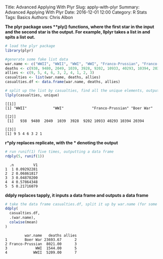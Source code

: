 Title: Advanced Applying With Plyr
Slug: apply-with-plyr
Summary: Advanced Applying With Plyr
Date: 2016-12-01 12:00
Category: R Stats
Tags: Basics
Authors: Chris Albon



**The plyr package uses \*\*ply() functions, where the first star in the input and the second star is the output. For example, llplyr takes a list in and spits a list out.**


```R
# load the plyr package
library(plyr)
```


```R
#generate some fake list data
war.name <- c("WWII", "WWII", "WWI", "WWI", "Franco-Prussian", "Franco-Prussian", "Franco-Prussian", "Boer War", "Boer War", "Boer War")
deaths <- c(938, 9480, 2049, 1039, 3928, 9202, 10933, 40293, 10394, 20394)
allies <- c(9, 5, 4, 6, 3, 2, 4, 1, 2, 3)
casualties <- list(war.name, deaths, allies)
casualties.df <- data.frame(war.name, deaths, allies)
```


```R
# split up the list by casualties, find all the unique elements, output them as a list
llply(casualties, unique)
```




    [[1]]
    [1] "WWII"            "WWI"             "Franco-Prussian" "Boer War"       

    [[2]]
     [1]   938  9480  2049  1039  3928  9202 10933 40293 10394 20394

    [[3]]
    [1] 9 5 4 6 3 2 1




**r\*ply replaces replicate, with the \* denoting the output**


```R
# run runif(1) five times, outputting a data frame
rdply(5, runif(1))
```




      .n         V1
    1  1 0.09292281
    2  2 0.06861817
    3  3 0.04870200
    4  4 0.57864348
    5  5 0.21716079



**ddply replaces tapply, it inputs a data frame and outputs a data frame**


```R
# take the data frame casualties.df, split it up by war.name (for some reasons it uses the .() function, the find the mean)
ddply(
  casualties.df,
  .(war.name),
  colwise(mean)
)
```




             war.name   deaths allies
    1        Boer War 23693.67      2
    2 Franco-Prussian  8021.00      3
    3             WWI  1544.00      5
    4            WWII  5209.00      7
